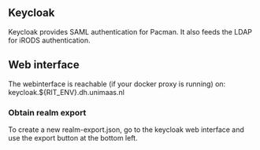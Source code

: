 ## Keycloak

Keycloak provides SAML authentication for Pacman. It also feeds the LDAP for iRODS authentication.

## Web interface
The webinterface is reachable (if your docker proxy is running) on: keycloak.${RIT_ENV}.dh.unimaas.nl

### Obtain realm export

To create a new realm-export.json, go to the keycloak web interface and use the export button at the bottom left.